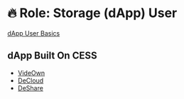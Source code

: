 # 🔥 Role: Storage (dApp) User

[dApp User Basics](user/basics.md)

## dApp Built On CESS

- [VideOwn](#)
- [DeCloud](#)
- [DeShare](#)
